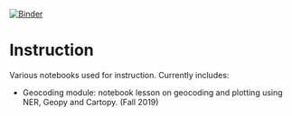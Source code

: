 [![Binder](https://mybinder.org/badge_logo.svg)](https://mybinder.org/v2/gh/rdubnic2/instruction/master)

# Instruction
Various notebooks used for instruction. Currently includes:
* Geocoding module: notebook lesson on geocoding and plotting using NER, Geopy and Cartopy. (Fall 2019)
